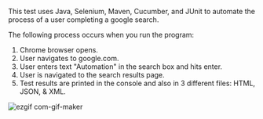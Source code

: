 This test uses Java, Selenium, Maven, Cucumber, and JUnit to automate the process of a user completing a google search.

The following process occurs when you run the program:

1. Chrome browser opens.
2. User navigates to google.com.
3. User enters text "Automation" in the search box and hits enter.
4. User is navigated to the search results page.
5. Test results are printed in the console and also in 3 different files: HTML, JSON, & XML.

![ezgif com-gif-maker](https://user-images.githubusercontent.com/8473976/206044687-a97113f9-5508-4ebc-ac25-5d70e31f7d3d.gif)
